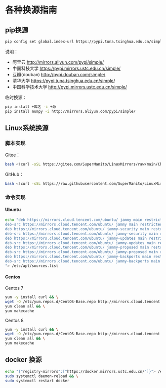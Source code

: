 # 各种换源指南

## pip换源

```bash
pip config set global.index-url https://pypi.tuna.tsinghua.edu.cn/simple
```

说明：

- 阿里云 <http://mirrors.aliyun.com/pypi/simple/>
- 中国科技大学 <https://pypi.mirrors.ustc.edu.cn/simple/>
- 豆瓣(douban) <http://pypi.douban.com/simple/>
- 清华大学 <https://pypi.tuna.tsinghua.edu.cn/simple/>
- 中国科学技术大学 <http://pypi.mirrors.ustc.edu.cn/simple/>

临时换源：

```bash
pip install +库名 -i +源
pip install numpy -i http://mirrors.aliyun.com/pypi/simple/
```

## Linux系统换源

### 脚本实现

Gitee：

```bash
bash <(curl -sSL https://gitee.com/SuperManito/LinuxMirrors/raw/main/ChangeMirrors.sh)
```

GitHub：

```bash
bash <(curl -sSL https://raw.githubusercontent.com/SuperManito/LinuxMirrors/main/ChangeMirrors.sh)
```

### 命令实现

#### Ubuntu

```bash
echo "deb https://mirrors.cloud.tencent.com/ubuntu/ jammy main restricted universe multiverse
deb-src https://mirrors.cloud.tencent.com/ubuntu/ jammy main restricted universe multiverse
deb https://mirrors.cloud.tencent.com/ubuntu/ jammy-security main restricted universe multiverse
deb-src https://mirrors.cloud.tencent.com/ubuntu/ jammy-security main restricted universe multiverse
deb https://mirrors.cloud.tencent.com/ubuntu/ jammy-updates main restricted universe multiverse
deb-src https://mirrors.cloud.tencent.com/ubuntu/ jammy-updates main restricted universe multiverse
deb https://mirrors.cloud.tencent.com/ubuntu/ jammy-proposed main restricted universe multiverse
deb-src https://mirrors.cloud.tencent.com/ubuntu/ jammy-proposed main restricted universe multiverse
deb https://mirrors.cloud.tencent.com/ubuntu/ jammy-backports main restricted universe multiverse
deb-src https://mirrors.cloud.tencent.com/ubuntu/ jammy-backports main restricted universe multiverse
"> /etc/apt/sources.list
```

#### Centos

Centos 7

```bash
yum -y install curl && \
wget -O /etc/yum.repos.d/CentOS-Base.repo http://mirrors.cloud.tencent.com/repo/centos7_base.repo && \
yum clean all && \
yum makecache
```

Centos 8

```bash
yum -y install curl && \
wget -O /etc/yum.repos.d/CentOS-Base.repo http://mirrors.cloud.tencent.com/repo/centos8_base.repo && \
yum clean all && \
yum makecache
```

## docker 换源

```bash
echo "{"registry-mirrors":["https://docker.mirrors.ustc.edu.cn/"]}"> /etc/docker/daemon.json && \
sudo systemctl daemon-reload && \
sudo systemctl restart docker
```
